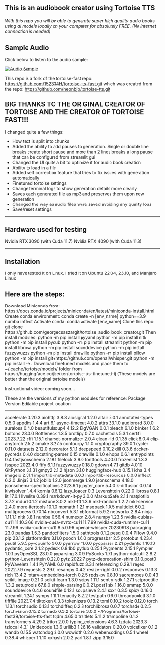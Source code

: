 <h2>This is an audiobook creator using Tortoise TTS</h2>
<h6>With this repo you will be able to generate super high quality audio books using ai models locally on your computer for absolutely FREE. (No internet connection is needed)</h6>

## Sample Audio

Click below to listen to the audio sample:

[![Audio Sample](https://img.shields.io/badge/Play-AudioSample-blue.svg)](https://github.com/georgecsaszargit/tortoise_audio_book_creator/blob/master/demo.mp3)

This repo is a fork of the tortoise-fast repo: https://github.com/152334H/tortoise-tts-fast.git
which was created from the repo: https://github.com/neonbjb/tortoise-tts.git

<h2>BIG THANKS TO THE ORIGINAL CREATOR OF TORTOISE AND THE CREATOR OF TORTOISE FAST!!!</h2>

I changed quite a few things:
- How text is split into chunks
- Added the ability to add pauses to generation. Single or double line breaks create short pause and more than 2 lines breaks a long pause that can be configured from streamlit gui
- Changed the UI quite a bit to optimize it for audio book creation
- Ability to load in a file
- Added self correction feature that tries to fix issues with generation automatically
- Finetuned tortoise settings
- Change terminal logs to show generation details more clearly
- Saves each generated file as mp3 and preserves them upon new generation
- Changed the way as audio files were saved avoiding any quality loss
- Save/reset settings

---------------------------------------------------
Hardware used for testing
---------------------------------------------------
Nvidia RTX 3090 (with Cuda 11.7)
Nvidia RTX 4090 (with Cuda 11.8)

---------------------------------------------------
Installation
---------------------------------------------------
I only have tested it on Linux. I tried it on Ubuntu 22.04, 23.10, and Manjaro Linux

<h2>Here are the steps:</h2>
Download Miniconda from: https://docs.conda.io/projects/miniconda/en/latest/miniconda-install.html
Create conda environment: conda create -n [env_name] python==3.9 numba inflect
Activate conda: conda activate [env_name]
Clone this repo: git clone https://github.com/georgecsaszargit/tortoise_audio_book_creator.git
Then install modules:
python -m pip install pyyaml
python -m pip install nltk
python -m pip install pydub
python -m pip install streamlit
python -m pip install librosa
python -m pip install sounddevice
python -m pip install fuzzywuzzy
python -m pip install drawille
python -m pip install pillow
python -m pip install git+https://github.com/openai/whisper.git
python -m pip install -e .
Download finetuned models and place them to ~/.cache/tortoise/models/ folder from:
https://huggingface.co/jbetker/tortoise-tts-finetuned-lj
(These models are better than the original tortoise models)

Instructional video: coming soon...

These are the versions of my python modules for reference:
Package                   Version      Editable project location
------------------------- ------------ -------------------------------------------------------
accelerate                0.20.3
aiohttp                   3.8.3
aiosignal                 1.2.0
altair                    5.0.1
annotated-types           0.5.0
appdirs                   1.4.4
art                       6.1
async-timeout             4.0.2
attrs                     23.1.0
audioread                 3.0.0
auraloss                  0.4.0
beautifulsoup4            4.12.2
BigVGAN                   0.0.1
bleach                    6.1.0
blinker                   1.6.2
boltons                   23.0.0
Bottleneck                1.3.5
brotlipy                  0.7.0
cachetools                5.3.1
certifi                   2023.7.22
cffi                      1.15.1
charset-normalizer        2.0.4
clean-fid                 0.1.35
click                     8.0.4
clip-anytorch             2.5.2
cmake                     3.27.5
contourpy                 1.1.0
cryptography              39.0.1
cycler                    0.11.0
datasets                  2.12.0
decorator                 5.1.1
deepspeed                 0.10.2
dill                      0.3.6
docker-pycreds            0.4.0
docstring-parser          0.15
drawille                  0.1.0
einops                    0.6.1
entrypoints               0.4
fastjsonschema            2.18.1
filelock                  3.9.0
fonttools                 4.40.0
frozenlist                1.3.3
fsspec                    2023.4.0
ftfy                      6.1.1
fuzzywuzzy                0.18.0
gdown                     4.7.1
gitdb                     4.0.10
GitPython                 3.1.31
gmpy2                     2.1.2
hjson                     3.1.0
huggingface-hub           0.15.1
idna                      3.4
imageio                   2.31.1
importlib-metadata        6.8.0
importlib-resources       6.0.0
inflect                   6.2.0
Jinja2                    3.1.2
joblib                    1.2.0
jsonmerge                 1.9.0
jsonschema                4.18.0
jsonschema-specifications 2023.6.1
jupyter_core              5.4.0
k-diffusion               0.0.14
kiwisolver                1.4.4
kornia                    0.6.12
lazy_loader               0.3
Levenshtein               0.22.0
librosa                   0.8.1
lit                       17.0.1
llvmlite                  0.39.1
markdown-it-py            3.0.0
MarkupSafe                2.1.1
matplotlib                3.7.2
mdurl                     0.1.2
mistune                   3.0.2
mkl-fft                   1.3.6
mkl-random                1.2.2
mkl-service               2.4.0
more-itertools            10.1.0
mpmath                    1.2.1
msgpack                   1.0.5
multidict                 6.0.2
multiprocess              0.70.14
nbconvert                 5.3.1
nbformat                  5.9.2
networkx                  2.8.4
ninja                     1.11.1.1
nltk                      3.8.1
numba                     0.56.4
numexpr                   2.8.4
numpy                     1.23.5
nvidia-cublas-cu11        11.10.3.66
nvidia-cuda-nvrtc-cu11    11.7.99
nvidia-cuda-runtime-cu11  11.7.99
nvidia-cudnn-cu11         8.5.0.96
openai-whisper            20230918
packaging                 23.0
pandas                    1.5.3
pandocfilters             1.5.0
pathtools                 0.1.2
pesq                      0.0.4
Pillow                    9.4.0
pip                       23.1.2
platformdirs              3.11.0
pooch                     1.6.0
progressbar               2.5
protobuf                  4.23.4
psutil                    5.9.5
py-cpuinfo                9.0.0
pyarrow                   11.0.0
pycparser                 2.21
pydantic                  1.10.13
pydantic_core             2.1.2
pydeck                    0.8.1b0
pydub                     0.25.1
Pygments                  2.15.1
Pympler                   1.0.1
pyOpenSSL                 23.0.0
pyparsing                 3.0.9
PySocks                   1.7.1
python-dateutil           2.8.2
python-Levenshtein        0.22.0
pytz                      2022.7
pytz-deprecation-shim     0.1.0.post0
PyWavelets                1.4.1
PyYAML                    6.0
rapidfuzz                 3.3.1
referencing               0.29.1
regex                     2022.7.9
requests                  2.29.0
resampy                   0.4.2
resize-right              0.0.2
responses                 0.13.3
rich                      13.4.2
rotary-embedding-torch    0.2.5
rpds-py                   0.8.10
sacremoses                0.0.43
scikit-image              0.21.0
scikit-learn              1.3.0
scipy                     1.11.1
sentry-sdk                1.27.1
setproctitle              1.3.2
setuptools                67.8.0
simple-parsing            0.0.21.post1
six                       1.16.0
smmap                     5.0.0
sounddevice               0.4.6
soundfile                 0.12.1
soupsieve                 2.4.1
soxr                      0.3.5
spicy                     0.16.0
streamlit                 1.24.1
sympy                     1.11.1
tenacity                  8.2.2
testpath                  0.6.0
threadpoolctl             3.1.0
tifffile                  2023.7.4
tiktoken                  0.3.3
tokenizers                0.13.2
toml                      0.10.2
toolz                     0.12.0
torch                     1.13.1
torchaudio                0.13.1
torchdiffeq               0.2.3
torchlibrosa              0.0.7
torchsde                  0.2.5
torchvision               0.15.2
tornado                   6.3.2
tortoise                  3.0.0        ~/Programs/tortoise-fast39/tortoise-tts-fast
tqdm                      4.65.0
traitlets                 5.11.2
trampoline                0.1.2
transformers              4.29.2
triton                    2.0.0
typing_extensions         4.6.3
tzdata                    2023.3
tzlocal                   4.3.1
Unidecode                 1.3.6
urllib3                   1.26.16
validators                0.20.0
voicefixer                0.1.2
wandb                     0.15.5
watchdog                  3.0.0
wcwidth                   0.2.6
webencodings              0.5.1
wheel                     0.38.4
whisper                   1.1.10
xxhash                    2.0.2
yarl                      1.8.1
zipp                      3.15.0
